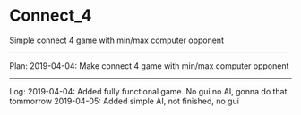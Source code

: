 # Connect_4
Simple connect 4 game with min/max computer opponent

______________________________________________________________
Plan:
2019-04-04: Make connect 4 game with min/max computer opponent

______________________________________________________________
Log:
2019-04-04: Added fully functional game. No gui no AI, gonna do that tommorrow
2019-04-05: Added simple AI, not finished, no gui

